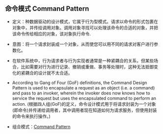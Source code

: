 ## 命令模式 Command Pattern
- 定义：种数据驱动的设计模式，它属于行为型模式。请求以命令的形式包裹在对象中，并传给调用对象。调用对象寻找可以处理该命令的合适的对象，并把该命令传给相应的对象，该对象执行命令.
- 意图：将一个请求封装成一个对象，从而使您可以用不同的请求对客户进行参数化。
- 在软件系统中，行为请求者与行为实现者通常是一种紧耦合的关系，但某些场合，比如需要对行为进行记录、撤销或重做、事务等处理时，这种无法抵御变化的紧耦合的设计就不太合适。
- According to Gang of Four (GoF) definitions, the Command Design Pattern is used to encapsulate a request as an object (i.e. a command) and pass to an invoker, wherein the invoker does now knows how to service the request but uses the encapsulated command to perform an action. (根据四人组(GoF)的定义，命令设计模式用于将请求封装为一个对象(即命令)并传递给调用者，其中调用者现在知道如何为请求服务，但使用封装的命令来执行操作。)

- 组合模式：[Command Pattern](https://github.com/jack-ningtz/DesignPattern/tree/main/CommandDesignPattern/CommandDesignPattern.cs "Command  Design")